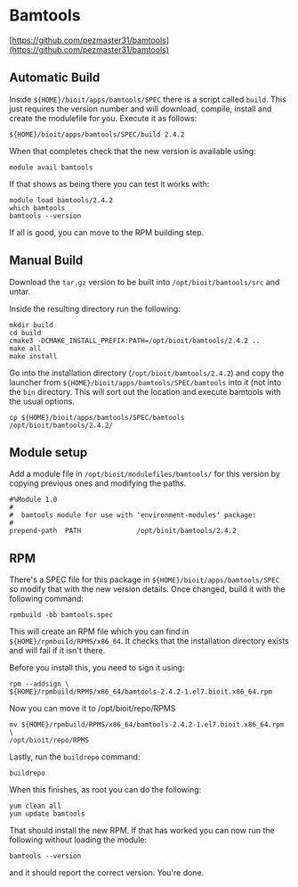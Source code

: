 # Bamtools

[https://github.com/pezmaster31/bamtools](https://github.com/pezmaster31/bamtools)

## Automatic Build

Inside `${HOME}/bioit/apps/bamtools/SPEC` there is a script called `build`. This just requires the version number and will download, compile, install and create the modulefile for you. Execute it as follows:

    ${HOME}/bioit/apps/bamtools/SPEC/build 2.4.2

When that completes check that the new version is available using:

    module avail bamtools

If that shows as being there you can test it works with:

    module load bamtools/2.4.2
    which bamtools
    bamtools --version

If all is good, you can move to the RPM building step.

## Manual Build

Download the `tar.gz` version to be built into `/opt/bioit/bamtools/src` and untar.

Inside the resulting directory run the following:

    mkdir build
    cd build
    cmake3 -DCMAKE_INSTALL_PREFIX:PATH=/opt/bioit/bamtools/2.4.2 ..
    make all
    make install

Go into the installation directory (`/opt/bioit/bamtools/2.4.2`) and copy the launcher from `${HOME}/bioit/apps/bamtools/SPEC/bamtools` into it (not into the `bin` directory. This will sort out the location and execute bamtools with the usual options.

    cp ${HOME}/bioit/apps/bamtools/SPEC/bamtools /opt/bioit/bamtools/2.4.2/

## Module setup

Add a module file in `/opt/bioit/modulefiles/bamtools/` for this version by copying previous ones and modifying the paths.

    #%Module 1.0
    #
    #  bamtools module for use with 'environment-modules' package:
    #
    prepend-path  PATH              /opt/bioit/bamtools/2.4.2

## RPM

There's a SPEC file for this package in `${HOME}/bioit/apps/bamtools/SPEC` so modify that with the new version details. Once changed, build it with the following command:

    rpmbuild -bb bamtools.spec

This will create an RPM file which you can find in `${HOME}/rpmbuild/RPMS/x86_64`. It checks that the installation directory exists and will fail if it isn't there.

Before you install this, you need to sign it using:

    rpm --addsign \
    ${HOME}/rpmbuild/RPMS/x86_64/bamtools-2.4.2-1.el7.bioit.x86_64.rpm

Now you can move it to /opt/bioit/repo/RPMS

    mv ${HOME}/rpmbuild/RPMS/x86_64/bamtools-2.4.2-1.el7.bioit.x86_64.rpm \
    /opt/bioit/repo/RPMS

Lastly, run the `buildrepo` command:

    buildrepo

When this finishes, as root you can do the following:

    yum clean all
    yum update bamtools

That should install the new RPM. If that has worked you can now run the following without loading the module:

    bamtools --version

and it should report the correct version. You're done.

